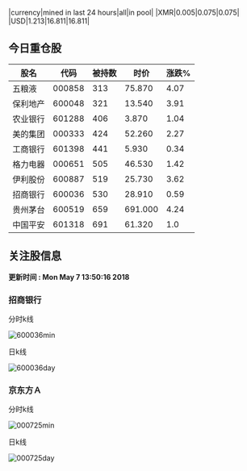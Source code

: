 |currency|mined in last 24 hours|all|in pool|
|XMR|0.005|0.075|0.075|
|USD|1.213|16.811|16.811|

## 今日重仓股 

|股名|代码|被持数|时价|涨跌%|
|---|---|---|---|---|
|五粮液|000858|313|75.870|4.07|
|保利地产|600048|321|13.540|3.91|
|农业银行|601288|406|3.870|1.04|
|美的集团|000333|424|52.260|2.27|
|工商银行|601398|441|5.930|0.34|
|格力电器|000651|505|46.530|1.42|
|伊利股份|600887|519|25.730|3.62|
|招商银行|600036|530|28.910|0.59|
|贵州茅台|600519|659|691.000|4.24|
|中国平安|601318|691|61.320|1.0|

## 关注股信息
**更新时间 : Mon May  7 13:50:16 2018**
### 招商银行 
分时k线

![600036min](http://image.sinajs.cn/newchart/min/n/sh600036.gif)

日k线

![600036day](http://image.sinajs.cn/newchart/daily/n/sh600036.gif)

### 京东方Ａ 
分时k线

![000725min](http://image.sinajs.cn/newchart/min/n/sz000725.gif)

日k线

![000725day](http://image.sinajs.cn/newchart/daily/n/sz000725.gif)
